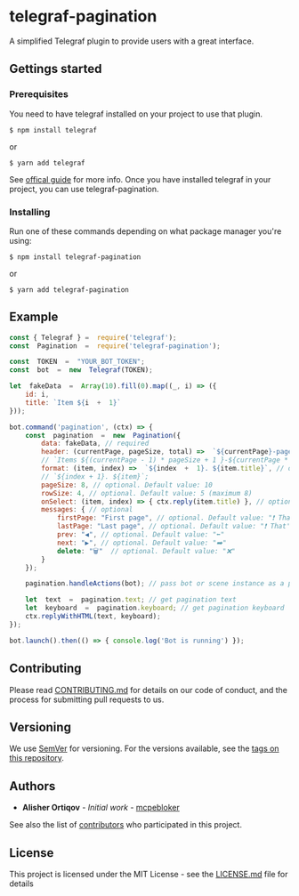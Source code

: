 # telegraf-pagination
A simplified Telegraf plugin to provide users with a great interface.

## Gettings started

### Prerequisites
You need to have telegraf installed on your project to use that plugin.
```shellscript
$ npm install telegraf
```
or
```shellscript
$ yarn add telegraf
```
See [offical guide](https://github.com/telegraf/telegraf/#readme) for more info.
Once you have installed telegraf in your project, you can use telegraf-pagination.

### Installing
Run one of these commands depending on what package manager you're using:
```shellscript
$ npm install telegraf-pagination
```
or
```shellscript
$ yarn add telegraf-pagination
```

## Example
```js
const { Telegraf } =  require('telegraf');
const  Pagination  =  require('telegraf-pagination');

const  TOKEN  =  "YOUR_BOT_TOKEN";
const  bot  =  new  Telegraf(TOKEN);

let  fakeData  =  Array(10).fill(0).map((_, i) => ({
	id: i,
	title: `Item ${i  +  1}`
}));

bot.command('pagination', (ctx) => {
	const  pagination  =  new  Pagination({
		data: fakeData, // required
		header: (currentPage, pageSize, total) =>  `${currentPage}-page of total ${total}`, // optional. Default value: 👇
		// `Items ${(currentPage - 1) * pageSize + 1 }-${currentPage * pageSize <= total ? currentPage * pageSize : total} of ${total}`;
		format: (item, index) =>  `${index  +  1}. ${item.title}`, // optional. Default value: 👇
		// `${index + 1}. ${item}`;
		pageSize: 8, // optional. Default value: 10
		rowSize: 4, // optional. Default value: 5 (maximum 8)
		onSelect: (item, index) => { ctx.reply(item.title) }, // optional. Default value: empty function
		messages: { // optional
			firstPage: "First page", // optional. Default value: "❗️ That's the first page"
			lastPage: "Last page", // optional. Default value: "❗️ That's the last page"
			prev: "◀️", // optional. Default value: "⬅️"
			next: "▶️", // optional. Default value: "➡️"
			delete: "🗑"  // optional. Default value: "❌"
		}
	});

	pagination.handleActions(bot); // pass bot or scene instance as a parameter

	let  text  =  pagination.text; // get pagination text
	let  keyboard  =  pagination.keyboard; // get pagination keyboard
	ctx.replyWithHTML(text, keyboard);
});

bot.launch().then(() => { console.log('Bot is running') });
```

## Contributing
Please read [CONTRIBUTING.md](CONTRIBUTING.md) for details on our code of conduct, and the process for submitting pull requests to us.

## Versioning
We use [SemVer](http://semver.org/) for versioning. For the versions available, see the [tags on this repository](https://github.com/your/project/tags).

## Authors
*  **Alisher Ortiqov** - *Initial work* - [mcpebloker](https://github.com/mcpeblocker)

See also the list of [contributors](https://github.com/mcpeblocker/telegraf-pagination/contributors) who participated in this project.

## License
This project is licensed under the MIT License - see the [LICENSE.md](LICENSE.md) file for details
